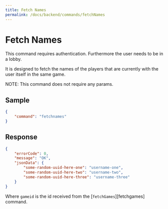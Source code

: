 ```yaml
---
title: Fetch Names
permalink: /docs/backend/commands/fetchNames
---
```


# Fetch Names

This command requires authentication. Furthermore the user needs to be in a lobby.

It is designed to fetch the names of the players that are currently with the user itself in the same game.

NOTE: This command does not require any params.

## Sample
```json
{
    "command": "fetchnames"
}
```

## Response
```json
{
    "errorCode": 0,
    "message": "OK",
    "jsonData": {
        "some-random-uuid-here-one": "username-one",
        "some-random-uuid-here-two": "username-two",
        "some-random-uuid-here-three": "username-three"
    }
}
```

Where `gameid` is the id received from the [`fetchGames`][fetchgames] command.


[GameState]: {{site.baseurl}}/docs/backend/gameState